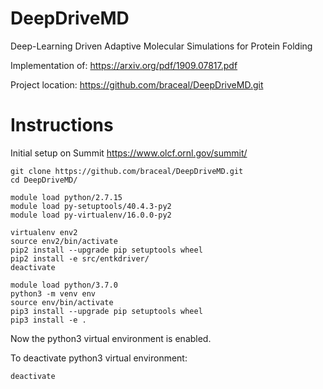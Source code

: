 # DeepDriveMD
Deep-Learning Driven Adaptive Molecular Simulations for Protein Folding

Implementation of: https://arxiv.org/pdf/1909.07817.pdf

Project location: https://github.com/braceal/DeepDriveMD.git

# Instructions

Initial setup on Summit https://www.olcf.ornl.gov/summit/
```
git clone https://github.com/braceal/DeepDriveMD.git
cd DeepDriveMD/

module load python/2.7.15
module load py-setuptools/40.4.3-py2
module load py-virtualenv/16.0.0-py2

virtualenv env2
source env2/bin/activate
pip2 install --upgrade pip setuptools wheel
pip2 install -e src/entkdriver/
deactivate 

module load python/3.7.0
python3 -m venv env
source env/bin/activate
pip3 install --upgrade pip setuptools wheel
pip3 install -e .
```
Now the python3 virtual environment is enabled.

To deactivate python3 virtual environment:
```
deactivate
```
